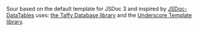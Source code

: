 Sour based on the default template for JSDoc 3 and inspired by [JSDoc-DataTables](https://github.com/DataTables/JSDoc-DataTables) uses: [the Taffy Database library](http://taffydb.com/) and the [Underscore Template library](http://documentcloud.github.com/underscore/#template).
